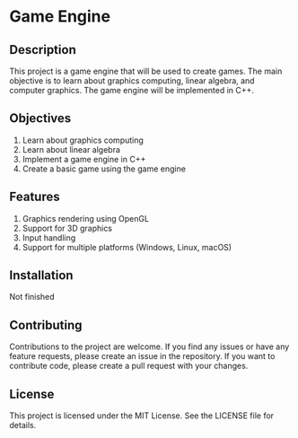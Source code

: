 # Game Engine

## Description
This project is a game engine that will be used to create games. The main objective is to learn about graphics computing, linear algebra, and computer graphics. The game engine will be implemented in C++.

## Objectives
1. Learn about graphics computing
2. Learn about linear algebra
3. Implement a game engine in C++
4. Create a basic game using the game engine

## Features
1. Graphics rendering using OpenGL
2. Support for 3D graphics
3. Input handling
4. Support for multiple platforms (Windows, Linux, macOS)

## Installation
Not finished

## Contributing
Contributions to the project are welcome. If you find any issues or have any feature requests, please create an issue in the repository. If you want to contribute code, please create a pull request with your changes.

## License
This project is licensed under the MIT License. See the LICENSE file for details.






